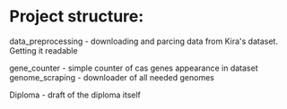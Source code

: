 # Project structure:


data_preprocessing - downloading and parcing data from Kira's dataset. Getting it readable

  gene_counter - simple counter of cas genes appearance in dataset
  genome_scraping - downloader of all needed genomes
  
Diploma - draft of the diploma itself
